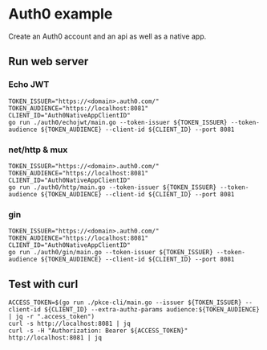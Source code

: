 # Auth0 example

Create an Auth0 account and an api as well as a native app.

## Run web server

### Echo JWT

```shell
TOKEN_ISSUER="https://<domain>.auth0.com/"
TOKEN_AUDIENCE="https://localhost:8081"
CLIENT_ID="Auth0NativeAppClientID"
go run ./auth0/echojwt/main.go --token-issuer ${TOKEN_ISSUER} --token-audience ${TOKEN_AUDIENCE} --client-id ${CLIENT_ID} --port 8081
```

### net/http & mux

```shell
TOKEN_ISSUER="https://<domain>.auth0.com/"
TOKEN_AUDIENCE="https://localhost:8081"
CLIENT_ID="Auth0NativeAppClientID"
go run ./auth0/http/main.go --token-issuer ${TOKEN_ISSUER} --token-audience ${TOKEN_AUDIENCE} --client-id ${CLIENT_ID} --port 8081
```

### gin

```shell
TOKEN_ISSUER="https://<domain>.auth0.com/"
TOKEN_AUDIENCE="https://localhost:8081"
CLIENT_ID="Auth0NativeAppClientID"
go run ./auth0/gin/main.go --token-issuer ${TOKEN_ISSUER} --token-audience ${TOKEN_AUDIENCE} --client-id ${CLIENT_ID} --port 8081
```

## Test with curl

```shell
ACCESS_TOKEN=$(go run ./pkce-cli/main.go --issuer ${TOKEN_ISSUER} --client-id ${CLIENT_ID} --extra-authz-params audience:${TOKEN_AUDIENCE} | jq -r ".access_token")
curl -s http://localhost:8081 | jq
curl -s -H "Authorization: Bearer ${ACCESS_TOKEN}" http://localhost:8081 | jq
```
